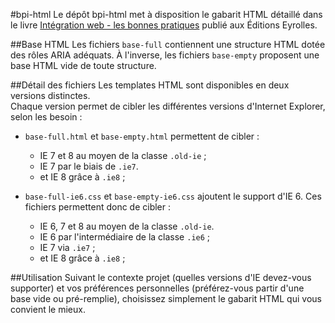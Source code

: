 #bpi-html
Le dépôt bpi-html met à disposition le gabarit HTML détaillé dans le livre [Intégration web - les bonnes pratiques](http://www.eyrolles.com/Informatique/Livre/integration-web-les-bonnes-pratiques-9782212133707) publié aux Éditions Eyrolles.

##Base HTML
Les fichiers `base-full` contiennent une structure HTML dotée des rôles ARIA adéquats. À l'inverse, les fichiers `base-empty` proposent une base HTML vide de toute structure.

##Détail des fichiers
Les templates HTML sont disponibles en deux versions distinctes.  
Chaque version permet de cibler les différentes versions d'Internet Explorer, selon les besoin :

* `base-full.html` et `base-empty.html` permettent de cibler : 
  * IE 7 et 8 au moyen de la classe `.old-ie` ;
  * IE 7 par le biais de `.ie7`.
  * et IE 8 grâce à `.ie8` ;

* `base-full-ie6.css` et `base-empty-ie6.css` ajoutent le support d'IE 6. Ces fichiers permettent donc de cibler : 
  * IE 6, 7 et 8 au moyen de la classe `.old-ie`.
  * IE 6 par l'intermédiaire de la classe `.ie6` ;
  * IE 7 via `.ie7` ;
  * et IE 8 grâce à `.ie8` ;

##Utilisation
Suivant le contexte projet (quelles versions d'IE devez-vous supporter) et vos préférences personnelles (préférez-vous partir d'une base vide ou pré-remplie), choisissez simplement le gabarit HTML qui vous convient le mieux.
